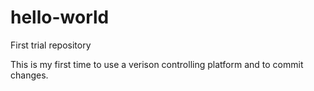 # hello-world
First trial repository

This is my first time to use a verison controlling platform and to commit changes. 
